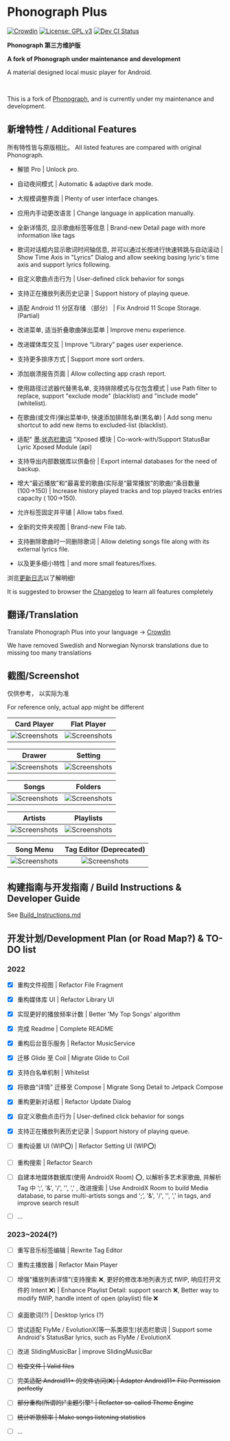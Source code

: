 # Phonograph Plus

[![Crowdin](https://badges.crowdin.net/phonograph-plus/localized.svg)](https://crowdin.com/project/phonograph-plus)
[![License: GPL v3](https://img.shields.io/badge/License-GPL%20v3-blue.svg)](https://github.com/chr56/Phonograph_Plus/blob/release/LICENSE.txt)
[<img src="https://github.com/chr56/Phonograph_Plus/actions/workflows/dev.yml/badge.svg" alt="Dev CI Status">](https://github.com/chr56/Phonograph_Plus/actions/workflows/dev.yml)

**Phonograph 第三方维护版**

**A fork of Phonograph under maintenance and development**

A material designed local music player for Android.

<br/>

This is a fork of [Phonograph](https://github.com/kabouzeid/Phonograph), and is currently under my maintenance and development.

## **新增特性** / **Additional Features**

所有特性皆与原版相比。 All listed features are compared with original Phonograph.

- 解锁 Pro | Unlock pro.

- 自动夜间模式 | Automatic & adaptive dark mode.

- 大规模调整界面 | Plenty of user interface changes.

- 应用内手动更改语言 | Change language in application manually.

- 全新详情页, 显示歌曲标签等信息 | Brand-new Detail page with more information like tags

- 歌词对话框内显示歌词时间轴信息, 并可以通过长按进行快速转跳与自动滚动 | Show Time Axis in "Lyrics" Dialog and allow seeking basing lyric's time axis and
  support lyrics following.

- 自定义歌曲点击行为 | User-defined click behavior for songs

- 支持正在播放列表历史记录 | Support history of playing queue.

- 适配 Android 11 分区存储 （部分） | Fix Android 11 Scope Storage. (Partial)

- 改进菜单, 适当折叠歌曲弹出菜单 | Improve menu experience.

- 改进媒体库交互 | Improve “Library” pages user experience.

- 支持更多排序方式 | Support more sort orders.

- 添加崩溃报告页面 | Allow collecting app crash report.

- 使用路径过滤器代替黑名单, 支持排除模式与仅包含模式 | use Path filter to replace, support "exclude mode" (blacklist) and "include mode" (whitelist).

- 在歌曲(或文件)弹出菜单中, 快速添加排除名单(黑名单) | Add song menu shortcut to add new items to excluded-list (blacklist).

- 适配" [墨·状态栏歌词](https://github.com/Block-Network/StatusBarLyric) "Xposed 模块 | Co-work-with/Support StatusBar Lyric
  Xposed Module (api)

- 支持导出内部数据库以供备份 | Export internal databases for the need of backup.

- 增大“最近播放”和“最喜爱的歌曲(实际是“最常播放”的歌曲)”条目数量(100→150) | Increase history played tracks and top played tracks entries capacity (
  100->150).

- 允许标签固定并平铺 | Allow tabs fixed.

- 全新的文件夹视图 | Brand-new File tab.

- 支持删除歌曲时一同删除歌词 | Allow deleting songs file along with its external lyrics file. 

- 以及更多细小特性 | and more small features/fixes.


浏览[更新日志](https://phonographplus.github.io/changelogs/changeslogs/changelog-ZH-CN.html)以了解明细!

It is suggested to browser the [Changelog](https://phonographplus.github.io/changelogs/changeslogs/changelog.html) to learn all features completely

## **翻译**/**Translation**

Translate Phonograph Plus into your language -> [Crowdin](https://crowdin.com/project/phonograph-plus)

We have removed Swedish and Norwegian Nynorsk translations due to missing too many translations

## **截图**/**Screenshot**

仅供参考， 以实际为准

For reference only, actual app might be different

|                                       Card Player                                       |                                       Flat Player                                       |
|:---------------------------------------------------------------------------------------:|:---------------------------------------------------------------------------------------:|
| ![Screenshots](fastlane/metadata/android/en-US/images/phoneScreenshots/05.jpg?raw=true) | ![Screenshots](fastlane/metadata/android/en-US/images/phoneScreenshots/08.jpg?raw=true) |

|                                         Drawer                                          |                                         Setting                                         |
|:---------------------------------------------------------------------------------------:|:---------------------------------------------------------------------------------------:|
| ![Screenshots](fastlane/metadata/android/en-US/images/phoneScreenshots/03.jpg?raw=true) | ![Screenshots](fastlane/metadata/android/en-US/images/phoneScreenshots/01.jpg?raw=true) |

|                                          Songs                                          |                                         Folders                                         |
|:---------------------------------------------------------------------------------------:|:---------------------------------------------------------------------------------------:|
| ![Screenshots](fastlane/metadata/android/en-US/images/phoneScreenshots/09.jpg?raw=true) | ![Screenshots](fastlane/metadata/android/en-US/images/phoneScreenshots/10.jpg?raw=true) |

|                                         Artists                                         |                                        Playlists                                        |
|:---------------------------------------------------------------------------------------:|:---------------------------------------------------------------------------------------:|
| ![Screenshots](fastlane/metadata/android/en-US/images/phoneScreenshots/07.jpg?raw=true) | ![Screenshots](fastlane/metadata/android/en-US/images/phoneScreenshots/06.jpg?raw=true) |

|                                        Song Menu                                        |                                 Tag Editor (Deprecated)                                 |
|:---------------------------------------------------------------------------------------:|:---------------------------------------------------------------------------------------:|
| ![Screenshots](fastlane/metadata/android/en-US/images/phoneScreenshots/02.jpg?raw=true) | ![Screenshots](fastlane/metadata/android/en-US/images/phoneScreenshots/04.jpg?raw=true) |

## **构建指南与开发指南** / **Build Instructions & Developer Guide**

See [Build_Instructions.md](./Build_Instructions.md)

## **开发计划**/**Development Plan (or Road Map?)** & **TO-DO list**

### **2022**

- [x] 重构文件视图 | Refactor File Fragment

- [x] 重构媒体库 UI | Refactor Library UI

- [x] 实现更好的播放频率计数 | Better 'My Top Songs' algorithm

- [x] 完成 Readme | Complete README

- [x] 重构后台音乐服务 | Refactor MusicService

- [x] 迁移 Glide 至 Coil | Migrate Glide to Coil

- [x] 支持白名单机制 | Whitelist

- [x] 将歌曲“详情” 迁移至 Compose | Migrate Song Detail to Jetpack Compose

- [x] 重构更新对话框 | Refactor Update Dialog

- [x] 自定义歌曲点击行为 | User-defined click behavior for songs

- [x] 支持正在播放列表历史记录 | Support history of playing queue.

- [ ] 重构设置 UI (WIP⭕) | Refactor Setting UI (WIP⭕)

- [ ] 重构搜索 | Refactor Search

- [ ] 自建本地媒体数据库(使用 AndroidX Room) ⭕, 以解析多艺术家歌曲, 并解析 Tag 中 ‘;’, '&', '/', '\', ',' , 改进搜索 | Use AndroidX Room to build
  Media database, to parse multi-artists songs and ‘;’, '&', '/', '\', ',' in tags, and improve search result

- [ ] ...

### **2023~2024(?)**

- [ ] 重写音乐标签编辑 | Rewrite Tag Editor

- [ ] 重构主播放器 | Refactor Main Player

- [ ] 增强“播放列表详情”(支持搜索 ❌, 更好的修改本地列表方式 ❗WIP, 响应打开文件的 Intent ❌) | Enhance Playlist Detail: support search ❌, Better way to
  modify ❗WIP, handle intent of open (playlist) file ❌

- [ ] 桌面歌词(?) | Desktop lyrics (?)

- [ ] 尝试适配 FlyMe / EvolutionX(等一系类原生)状态栏歌词 | Support some Android's StatusBar lyrics, such as FlyMe / EvolutionX

- [ ] 改进 SlidingMusicBar | improve SlidingMusicBar

- [ ] <del>检查文件 | Valid files</del>

- [ ] <del>完美适配 Android11+ 的文件访问(❌) | Adapter Android11+ File Permission perfectly</del>

- [ ] <del>部分重构(所谓的)"主题引擎" | Refactor so-called Theme Engine</del>

- [ ] <del>统计听歌频率 | Make songs listening statistics</del>

- [ ] ...

<br/>
<br/>
<br/>
<br/>
